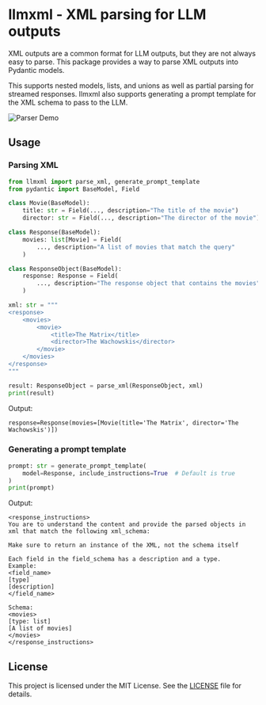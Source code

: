 # llmxml - XML parsing for LLM outputs

XML outputs are a common format for LLM outputs, but they are not always easy to parse. This package provides a way to parse XML outputs into Pydantic models.

This supports nested models, lists, and unions as well as partial parsing for streamed responses. llmxml also supports generating a prompt template for the XML schema to pass to the LLM.

![Parser Demo](assets/parser.gif)

## Usage

### Parsing XML

```python
from llmxml import parse_xml, generate_prompt_template
from pydantic import BaseModel, Field

class Movie(BaseModel):
    title: str = Field(..., description="The title of the movie")
    director: str = Field(..., description="The director of the movie")

class Response(BaseModel):
    movies: list[Movie] = Field(
        ..., description="A list of movies that match the query"
    )

class ResponseObject(BaseModel):
    response: Response = Field(
        ..., description="The response object that contains the movies"
    )

xml: str = """
<response>
    <movies>
        <movie>
            <title>The Matrix</title>
            <director>The Wachowskis</director>
        </movie>
    </movies>
</response>
"""

result: ResponseObject = parse_xml(ResponseObject, xml)
print(result)
```

Output:

```
response=Response(movies=[Movie(title='The Matrix', director='The Wachowskis')])
```

### Generating a prompt template

```python
prompt: str = generate_prompt_template(
    model=Response, include_instructions=True  # Default is true
)
print(prompt)
```

Output:

```
<response_instructions>
You are to understand the content and provide the parsed objects in xml that match the following xml_schema:

Make sure to return an instance of the XML, not the schema itself

Each field in the field_schema has a description and a type.
Example:
<field_name>
[type]
[description]
</field_name>

Schema:
<movies>
[type: list]
[A list of movies]
</movies>
</response_instructions>
```

## License

This project is licensed under the MIT License. See the [LICENSE](LICENSE) file for details.
